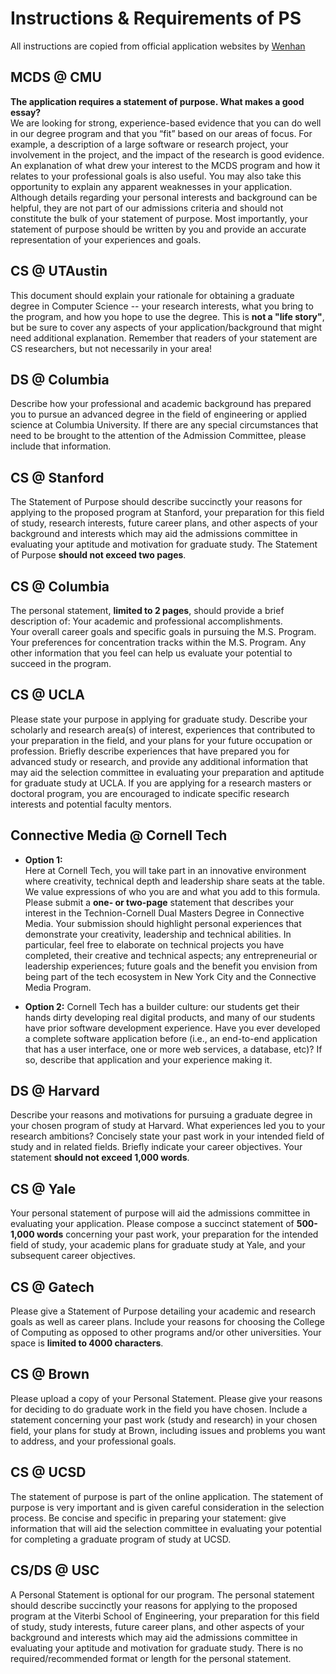 # Instructions & Requirements of PS

All instructions are copied from official application websites by [Wenhan](mailto:wenhanshi2018@gmail.com)

## MCDS @ CMU

__The application requires a statement of purpose. What makes a good essay?__  
We are looking for strong, experience-based evidence that you can do well in our degree program and that you “fit” based on our areas of focus. For example, a description of a large software or research project, your involvement in the project, and the impact of the research is good evidence. An explanation of what drew your interest to the MCDS program and how it relates to your professional goals is also useful. You may also take this opportunity to explain any apparent weaknesses in your application. Although details regarding your personal interests and background can be helpful, they are not part of our admissions criteria and should not constitute the bulk of your statement of purpose. Most importantly, your statement of purpose should be written by you and provide an accurate representation of your experiences and goals.

## CS @ UTAustin

This document should explain your rationale for obtaining a graduate degree in Computer Science -- your research interests, what you bring to the program, and how you hope to use the degree. This is __not a "life story"__, but be sure to cover any aspects of your application/background that might need additional explanation. Remember that readers of your statement are CS researchers, but not necessarily in your area!

## DS @ Columbia

Describe how your professional and academic background has prepared you to pursue an advanced degree in the field of engineering or applied science at Columbia University. If there are any special circumstances that need to be brought to the attention of the Admission Committee, please include that information.

## CS @ Stanford

The Statement of Purpose should describe succinctly your reasons for applying to the proposed program at Stanford, your preparation for this field of study, research interests, future career plans, and other aspects of your background and interests which may aid the admissions committee in evaluating your aptitude and motivation for graduate study. The Statement of Purpose __should not exceed two pages__.

## CS @ Columbia

The personal statement, __limited to 2 pages__, should provide a brief description of:
Your academic and professional accomplishments.  
Your overall career goals and specific goals in pursuing the M.S. Program.  
Your preferences for concentration tracks within the M.S. Program. Any other information that you feel can help us evaluate your potential to succeed in the program.

## CS @ UCLA

Please state your purpose in applying for graduate study. Describe your scholarly and research area(s) of interest, experiences that contributed to your preparation in the field, and your plans for your future occupation or profession. Briefly describe experiences that have prepared you for advanced study or research, and provide any additional information that may aid the selection committee in evaluating your preparation and aptitude for graduate study at UCLA. If you are applying for a research masters or doctoral program, you are encouraged to indicate specific research interests and potential faculty mentors.

## Connective Media @ Cornell Tech

- __Option 1:__  
Here at Cornell Tech, you will take part in an innovative environment where creativity, technical depth and leadership share seats at the table. We value expressions of who you are and what you add to this formula. Please submit a __one- or two-page__ statement that describes your interest in the Technion-Cornell Dual Masters Degree in Connective Media. Your submission should highlight personal experiences that demonstrate your creativity, leadership and technical abilities. In particular, feel free to elaborate on technical projects you have completed, their creative and technical aspects; any entrepreneurial or leadership experiences; future goals and the benefit you envision from being part of the tech ecosystem in New York City and the Connective Media Program.

- __Option 2:__
Cornell Tech has a builder culture: our students get their hands dirty developing real digital products, and many of our students have prior software development experience. Have you ever developed a complete software application before (i.e., an end-to-end application that has a user interface, one or more web services, a database, etc)? If so, describe that application and your experience making it.

## DS @ Harvard

Describe your reasons and motivations for pursuing a graduate degree in your chosen program of study at Harvard. What experiences led you to your research ambitions? Concisely state your past work in your intended field of study and in related fields. Briefly indicate your career objectives. Your statement __should not exceed 1,000 words__. 

## CS @ Yale

Your personal statement of purpose will aid the admissions committee in evaluating your application. Please compose a succinct statement of __500-1,000 words__ concerning your past work, your preparation for the intended field of study, your academic plans for graduate study at Yale, and your subsequent career objectives. 

## CS @ Gatech

Please give a Statement of Purpose detailing your academic and research goals as well as career plans. Include your reasons for choosing the College of Computing as opposed to other programs and/or other universities. Your space is __limited to 4000 characters__.

## CS @ Brown

Please upload a copy of your Personal Statement. Please give your reasons for deciding to do graduate work in the field you have chosen. Include a statement concerning your past work (study and research) in your chosen field, your plans for study at Brown, including issues and problems you want to address, and your professional goals.

## CS @ UCSD

The statement of purpose is part of the online application. The statement of purpose is very important and is given careful consideration in the selection process. Be concise and specific in preparing your statement: give information that will aid the selection committee in evaluating your potential for completing a graduate program of study at UCSD.

## CS/DS @ USC

A Personal Statement is optional for our program. The personal statement should describe succinctly your reasons for applying to the proposed program at the Viterbi School of Engineering, your preparation for this field of study, study interests, future career plans, and other aspects of your background and interests which may aid the admissions committee in evaluating your aptitude and motivation for graduate study. There is no required/recommended format or length for the personal statement.
